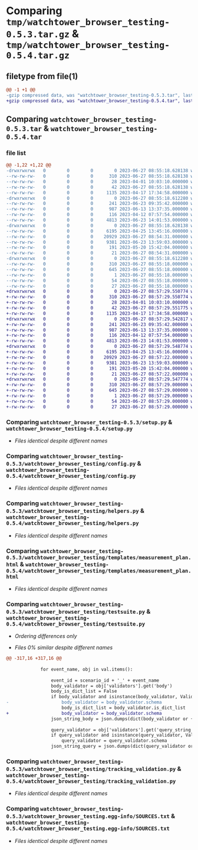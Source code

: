 # Comparing `tmp/watchtower_browser_testing-0.5.3.tar.gz` & `tmp/watchtower_browser_testing-0.5.4.tar.gz`

## filetype from file(1)

```diff
@@ -1 +1 @@
-gzip compressed data, was "watchtower_browser_testing-0.5.3.tar", last modified: Tue Jun 27 08:55:18 2023, max compression
+gzip compressed data, was "watchtower_browser_testing-0.5.4.tar", last modified: Tue Jun 27 08:57:29 2023, max compression
```

## Comparing `watchtower_browser_testing-0.5.3.tar` & `watchtower_browser_testing-0.5.4.tar`

### file list

```diff
@@ -1,22 +1,22 @@
-drwxrwxrwx   0        0        0        0 2023-06-27 08:55:18.628138 watchtower_browser_testing-0.5.3/
--rw-rw-rw-   0        0        0      310 2023-06-27 08:55:18.628138 watchtower_browser_testing-0.5.3/PKG-INFO
--rw-rw-rw-   0        0        0       28 2023-04-01 10:03:10.000000 watchtower_browser_testing-0.5.3/README.md
--rw-rw-rw-   0        0        0       42 2023-06-27 08:55:18.628138 watchtower_browser_testing-0.5.3/setup.cfg
--rw-rw-rw-   0        0        0     1135 2023-04-17 17:34:58.000000 watchtower_browser_testing-0.5.3/setup.py
-drwxrwxrwx   0        0        0        0 2023-06-27 08:55:18.612280 watchtower_browser_testing-0.5.3/watchtower_browser_testing/
--rw-rw-rw-   0        0        0      241 2023-06-23 09:35:42.000000 watchtower_browser_testing-0.5.3/watchtower_browser_testing/__init__.py
--rw-rw-rw-   0        0        0      987 2023-06-13 13:37:35.000000 watchtower_browser_testing-0.5.3/watchtower_browser_testing/config.py
--rw-rw-rw-   0        0        0      116 2023-04-12 07:57:54.000000 watchtower_browser_testing-0.5.3/watchtower_browser_testing/exceptions.py
--rw-rw-rw-   0        0        0     4813 2023-06-23 14:01:53.000000 watchtower_browser_testing-0.5.3/watchtower_browser_testing/helpers.py
-drwxrwxrwx   0        0        0        0 2023-06-27 08:55:18.628138 watchtower_browser_testing-0.5.3/watchtower_browser_testing/templates/
--rw-rw-rw-   0        0        0     6195 2023-04-25 13:45:16.000000 watchtower_browser_testing-0.5.3/watchtower_browser_testing/templates/measurement_plan.html
--rw-rw-rw-   0        0        0    20929 2023-06-27 08:54:31.000000 watchtower_browser_testing-0.5.3/watchtower_browser_testing/testsuite.py
--rw-rw-rw-   0        0        0     9381 2023-06-23 13:59:03.000000 watchtower_browser_testing-0.5.3/watchtower_browser_testing/tracking_validation.py
--rw-rw-rw-   0        0        0      191 2023-05-20 15:42:04.000000 watchtower_browser_testing-0.5.3/watchtower_browser_testing/utils.py
--rw-rw-rw-   0        0        0       21 2023-06-27 08:54:31.000000 watchtower_browser_testing-0.5.3/watchtower_browser_testing/version.py
-drwxrwxrwx   0        0        0        0 2023-06-27 08:55:18.612280 watchtower_browser_testing-0.5.3/watchtower_browser_testing.egg-info/
--rw-rw-rw-   0        0        0      310 2023-06-27 08:55:18.000000 watchtower_browser_testing-0.5.3/watchtower_browser_testing.egg-info/PKG-INFO
--rw-rw-rw-   0        0        0      645 2023-06-27 08:55:18.000000 watchtower_browser_testing-0.5.3/watchtower_browser_testing.egg-info/SOURCES.txt
--rw-rw-rw-   0        0        0        1 2023-06-27 08:55:18.000000 watchtower_browser_testing-0.5.3/watchtower_browser_testing.egg-info/dependency_links.txt
--rw-rw-rw-   0        0        0       54 2023-06-27 08:55:18.000000 watchtower_browser_testing-0.5.3/watchtower_browser_testing.egg-info/requires.txt
--rw-rw-rw-   0        0        0       27 2023-06-27 08:55:18.000000 watchtower_browser_testing-0.5.3/watchtower_browser_testing.egg-info/top_level.txt
+drwxrwxrwx   0        0        0        0 2023-06-27 08:57:29.550774 watchtower_browser_testing-0.5.4/
+-rw-rw-rw-   0        0        0      310 2023-06-27 08:57:29.550774 watchtower_browser_testing-0.5.4/PKG-INFO
+-rw-rw-rw-   0        0        0       28 2023-04-01 10:03:10.000000 watchtower_browser_testing-0.5.4/README.md
+-rw-rw-rw-   0        0        0       42 2023-06-27 08:57:29.551775 watchtower_browser_testing-0.5.4/setup.cfg
+-rw-rw-rw-   0        0        0     1135 2023-04-17 17:34:58.000000 watchtower_browser_testing-0.5.4/setup.py
+drwxrwxrwx   0        0        0        0 2023-06-27 08:57:29.542817 watchtower_browser_testing-0.5.4/watchtower_browser_testing/
+-rw-rw-rw-   0        0        0      241 2023-06-23 09:35:42.000000 watchtower_browser_testing-0.5.4/watchtower_browser_testing/__init__.py
+-rw-rw-rw-   0        0        0      987 2023-06-13 13:37:35.000000 watchtower_browser_testing-0.5.4/watchtower_browser_testing/config.py
+-rw-rw-rw-   0        0        0      116 2023-04-12 07:57:54.000000 watchtower_browser_testing-0.5.4/watchtower_browser_testing/exceptions.py
+-rw-rw-rw-   0        0        0     4813 2023-06-23 14:01:53.000000 watchtower_browser_testing-0.5.4/watchtower_browser_testing/helpers.py
+drwxrwxrwx   0        0        0        0 2023-06-27 08:57:29.548774 watchtower_browser_testing-0.5.4/watchtower_browser_testing/templates/
+-rw-rw-rw-   0        0        0     6195 2023-04-25 13:45:16.000000 watchtower_browser_testing-0.5.4/watchtower_browser_testing/templates/measurement_plan.html
+-rw-rw-rw-   0        0        0    20929 2023-06-27 08:57:22.000000 watchtower_browser_testing-0.5.4/watchtower_browser_testing/testsuite.py
+-rw-rw-rw-   0        0        0     9381 2023-06-23 13:59:03.000000 watchtower_browser_testing-0.5.4/watchtower_browser_testing/tracking_validation.py
+-rw-rw-rw-   0        0        0      191 2023-05-20 15:42:04.000000 watchtower_browser_testing-0.5.4/watchtower_browser_testing/utils.py
+-rw-rw-rw-   0        0        0       21 2023-06-27 08:57:22.000000 watchtower_browser_testing-0.5.4/watchtower_browser_testing/version.py
+drwxrwxrwx   0        0        0        0 2023-06-27 08:57:29.547774 watchtower_browser_testing-0.5.4/watchtower_browser_testing.egg-info/
+-rw-rw-rw-   0        0        0      310 2023-06-27 08:57:29.000000 watchtower_browser_testing-0.5.4/watchtower_browser_testing.egg-info/PKG-INFO
+-rw-rw-rw-   0        0        0      645 2023-06-27 08:57:29.000000 watchtower_browser_testing-0.5.4/watchtower_browser_testing.egg-info/SOURCES.txt
+-rw-rw-rw-   0        0        0        1 2023-06-27 08:57:29.000000 watchtower_browser_testing-0.5.4/watchtower_browser_testing.egg-info/dependency_links.txt
+-rw-rw-rw-   0        0        0       54 2023-06-27 08:57:29.000000 watchtower_browser_testing-0.5.4/watchtower_browser_testing.egg-info/requires.txt
+-rw-rw-rw-   0        0        0       27 2023-06-27 08:57:29.000000 watchtower_browser_testing-0.5.4/watchtower_browser_testing.egg-info/top_level.txt
```

### Comparing `watchtower_browser_testing-0.5.3/setup.py` & `watchtower_browser_testing-0.5.4/setup.py`

 * *Files identical despite different names*

### Comparing `watchtower_browser_testing-0.5.3/watchtower_browser_testing/config.py` & `watchtower_browser_testing-0.5.4/watchtower_browser_testing/config.py`

 * *Files identical despite different names*

### Comparing `watchtower_browser_testing-0.5.3/watchtower_browser_testing/helpers.py` & `watchtower_browser_testing-0.5.4/watchtower_browser_testing/helpers.py`

 * *Files identical despite different names*

### Comparing `watchtower_browser_testing-0.5.3/watchtower_browser_testing/templates/measurement_plan.html` & `watchtower_browser_testing-0.5.4/watchtower_browser_testing/templates/measurement_plan.html`

 * *Files identical despite different names*

### Comparing `watchtower_browser_testing-0.5.3/watchtower_browser_testing/testsuite.py` & `watchtower_browser_testing-0.5.4/watchtower_browser_testing/testsuite.py`

 * *Ordering differences only*

 * *Files 0% similar despite different names*

```diff
@@ -317,16 +317,16 @@
 
             for event_name, obj in val.items():
 
                 event_id = scenario_id + '_' + event_name
                 body_validator = obj['validators'].get('body')
                 body_is_dict_list = False
                 if body_validator and isinstance(body_validator, Validator):
-                    body_validator = body_validator.schema
                     body_is_dict_list = body_validator.is_dict_list
+                    body_validator = body_validator.schema
                 json_string_body = json.dumps(dict(body_validator or {}), indent=4, cls=helpers.ExtendedEncoder)
 
                 query_validator = obj['validators'].get('query_string')
                 if query_validator and isinstance(query_validator, Validator):
                     query_validator = query_validator.schema
                 json_string_query = json.dumps(dict(query_validator or {}), indent=4, cls=helpers.ExtendedEncoder)
```

### Comparing `watchtower_browser_testing-0.5.3/watchtower_browser_testing/tracking_validation.py` & `watchtower_browser_testing-0.5.4/watchtower_browser_testing/tracking_validation.py`

 * *Files identical despite different names*

### Comparing `watchtower_browser_testing-0.5.3/watchtower_browser_testing.egg-info/SOURCES.txt` & `watchtower_browser_testing-0.5.4/watchtower_browser_testing.egg-info/SOURCES.txt`

 * *Files identical despite different names*

